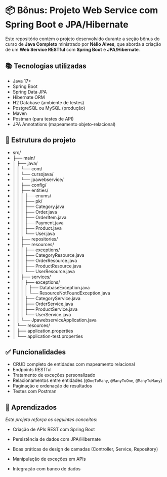 # 📦 Bônus: Projeto Web Service com Spring Boot e JPA/Hibernate

Este repositório contém o projeto desenvolvido durante a seção bônus do curso de **Java Completo** ministrado por **Nélio Alves**, que aborda a criação de um **Web Service RESTful** com **Spring Boot** e **JPA/Hibernate**.

## 📚 Tecnologias utilizadas

- Java 17+
- Spring Boot
- Spring Data JPA
- Hibernate ORM
- H2 Database (ambiente de testes)
- PostgreSQL ou MySQL (produção)
- Maven
- Postman (para testes de API)
- JPA Annotations (mapeamento objeto-relacional)

## 📁 Estrutura do projeto

- src/
- ├── main/
- │   ├── java/
- │   │   └── com/
- │   │       └── cursojava/
- │   │           └── jpawebservice/
- │   │               ├── config/
- │   │               ├── entities/
- │   │               │   ├── enums/
- │   │               │   ├── pk/
- │   │               │   ├── Category.java
- │   │               │   ├── Order.java
- │   │               │   ├── OrderItem.java
- │   │               │   ├── Payment.java
- │   │               │   ├── Product.java
- │   │               │   └── User.java
- │   │               ├── repositories/
- │   │               ├── resources/
- │   │               │   ├── exceptions/
- │   │               │   ├── CategoryResource.java
- │   │               │   ├── OrderResource.java
- │   │               │   ├── ProductResource.java
- │   │               │   └── UserResource.java
- │   │               ├── services/
- │   │               │   ├── exceptions/
- │   │               │   │   ├── DatabaseException.java
- │   │               │   │   └── ResourceNotFoundException.java
- │   │               │   ├── CategoryService.java
- │   │               │   ├── OrderService.java
- │   │               │   ├── ProductService.java
- │   │               │   └── UserService.java
- │   │               └── JpawebserviceApplication.java
- │   └── resources/
- │       ├── application.properties
- │       └── application-test.properties


## ✅ Funcionalidades

- CRUD completo de entidades com mapeamento relacional
- Endpoints RESTful
- Tratamento de exceções personalizado
- Relacionamentos entre entidades (`@OneToMany`, `@ManyToOne`, `@ManyToMany`)
- Paginação e ordenação de resultados
- Testes com Postman

## 🧠 Aprendizados
*Este projeto reforça os seguintes conceitos*:

- Criação de APIs REST com Spring Boot

- Persistência de dados com JPA/Hibernate

- Boas práticas de design de camadas (Controller, Service, Repository)

- Manipulação de exceções em APIs

- Integração com banco de dados
